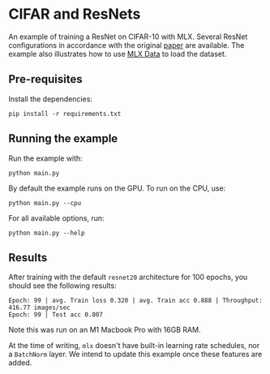 # CIFAR and ResNets

An example of training a ResNet on CIFAR-10 with MLX. Several ResNet
configurations in accordance with the original
[paper](https://arxiv.org/abs/1512.03385) are available. The example also
illustrates how to use [MLX Data](https://github.com/ml-explore/mlx-data) to
load the dataset.

## Pre-requisites

Install the dependencies:

```
pip install -r requirements.txt
```

## Running the example

Run the example with:

```
python main.py
```

By default the example runs on the GPU. To run on the CPU, use: 

```
python main.py --cpu
```

For all available options, run:

```
python main.py --help
```

## Results

After training with the default `resnet20` architecture for 100 epochs, you
should see the following results:

```
Epoch: 99 | avg. Train loss 0.320 | avg. Train acc 0.888 | Throughput: 416.77 images/sec
Epoch: 99 | Test acc 0.807
```

Note this was run on an M1 Macbook Pro with 16GB RAM.

At the time of writing, `mlx` doesn't have built-in learning rate schedules,
nor a `BatchNorm` layer. We intend to update this example once these features
are added.
